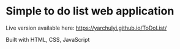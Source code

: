 # Simple to do list web application
 Live version available here: https://yarchulyi.github.io/ToDoList/  
 
 Built with HTML, CSS, JavaScript

